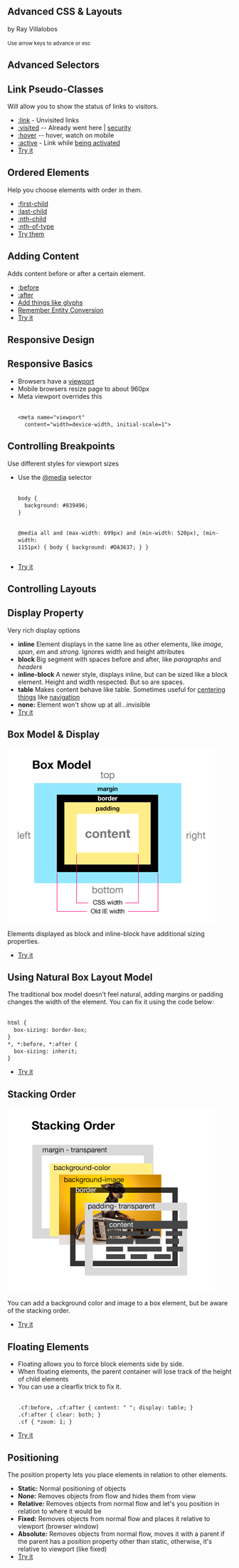 <section class="title"> <!-- slide -->
  <h1>Advanced CSS &amp; Layouts</h1>
  <p>by Ray Villalobos</p>
  <p><small>Use arrow keys to advance or esc</small></p>
</section> <!-- slide -->


<section class="title">
  <h1>Advanced Selectors</h1>  
</section>


<section class="title">
  <h1>Link Pseudo-Classes</h1>
  <p>Will allow you to show the status of links to visitors.</p>
    <ul>
      <li class="fragment"><a href="https://developer.mozilla.org/en-US/docs/Web/CSS/:active">:link</a> - Unvisited links</li>
      <li class="fragment"><a href="https://developer.mozilla.org/en-US/docs/Web/CSS/:visited">:visited</a> -- Already went here | <a href="https://developer.mozilla.org/en-US/docs/Web/CSS/Privacy_and_the_:visited_selector">security</a></li>
      <li class="fragment"><a href="https://developer.mozilla.org/en-US/docs/Web/CSS/:hover">:hover</a> -- hover, watch on mobile</li>
      <li class="fragment"><a href="https://developer.mozilla.org/en-US/docs/Web/CSS/:active">:active</a> - Link while <a href="http://css-tricks.com/almanac/selectors/a/active/">being activated</a></li>
      <li class="fragment"><a class="jsbin-embed" href="http://jsbin.com/fokipas/3/embed?html,css,live">Try it</a> </li>
    </ul>
</section>


<section>
<h1>Ordered Elements</h1>
<p>Help you choose elements with order in them.</p>
  <ul>
    <li class="fragment"><a href="https://developer.mozilla.org/en-US/docs/Web/CSS/:first-child">:first-child</a></li>
    <li class="fragment"><a href="https://developer.mozilla.org/en-US/docs/Web/CSS/">:last-child</a></li>
    <li class="fragment"><a href="https://developer.mozilla.org/en-US/docs/Web/CSS/:nth-child">:nth-child</a></li>
    <li class="fragment"><a href="https://developer.mozilla.org/en-US/docs/Web/CSS/:nth-of-type">:nth-of-type</a></li>
    <li class="fragment"><a class="jsbin-embed" href="http://jsbin.com/mawumu/3/embed?live?html,css,live">Try them</a></li>
  </ul>
</section> <!-- slide -->


<section>
<h1>Adding Content</h1>
  <p>Adds content before or after a certain element.</p>
  <ul>
    <li class="fragment"><a href="https://developer.mozilla.org/en-US/docs/Web/CSS/:before">:before</a></li>
    <li class="fragment"><a href="https://developer.mozilla.org/en-US/docs/Web/CSS/:after">:after</a></li>
    <li class="fragment"><a href="http://css-tricks.com/snippets/html/glyphs/">Add things like glyphs</a></li>
    <li class="fragment"><a href="http://www.evotech.net/articles/testjsentities.html">Remember Entity Conversion</a></li>
    <li class="fragment"><a class="jsbin-embed" href="http://jsbin.com/opapos/5/embed?html,css,live">Try it</a> </li>
  </ul>
</section> <!-- slide -->

<section class="title">
  <h1>Responsive Design</h1>  
</section>

<section>
<h1>Responsive Basics</h1>
<ul>
  <li class="fragment">Browsers have a <a href="https://developer.mozilla.org/en-US/docs/Mozilla/Mobile/Viewport_meta_tag?redirectlocale=en-US&redirectslug=Mobile%2FViewport_meta_tag#Viewport_basics">viewport</a></li>
  <li class="fragment">Mobile browsers resize page to about 960px</li>
  <li class="fragment">Meta viewport overrides this
<pre><code class="html" data-trim contenteditable>
&lt;meta name=&quot;viewport&quot;
  content=&quot;width=device-width, initial-scale=1&quot;&gt;
</code></pre>
  </li>
</ul>
</section> <!-- slide -->


<section>
  <h1>Controlling Breakpoints</h1>
  <p>Use different styles for viewport sizes</p>

<ul>
  <li class="fragment">Use the <a href="https://developer.mozilla.org/en-US/docs/Web/Guide/CSS/Media_queries">@media</a> selector
<pre><code class="html" data-trim contenteditable>
body {
  background: #839496;
}

@media all and (max-width: 699px)
  and (min-width: 520px),
  (min-width: 1151px) {
  body {
    background: #DA3637;
  }
}</code></pre>
  </li>
  <li class="fragment"><a class="jsbin-embed" href="http://jsbin.com/mibota/1/edit?html,css,output">Try it</a> </li>
</ul>
</section>


<section class="title">
  <h1>Controlling Layouts</h1>  
</section>


<section>
<h1>Display Property</h1>
  <p>Very rich <a href="https://developer.mozilla.org/en-US/docs/Web/CSS/display"></a>display options</p>
  <ul>
    <li class="fragment"><strong>inline</strong> Element displays in the same line as other elements, like <em>image</em>, <em>span</em>, <em>em</em> and <em>strong</em>. Ignores width and height attributes</li>
    <li class="fragment"><strong>block</strong> Big segment with spaces before and after, like <em>paragraphs</em> and <em>headers</em></li>
    <li class="fragment"><strong>inline-block</strong> A newer style, displays inline, but can be sized like a block element. Height and width respected. But so are spaces.</li>
    <li class="fragment"><strong>table</strong> Makes content behave like table. Sometimes useful for <a href="http://css-tricks.com/centering-in-the-unknown/">centering things</a> like <a href="http://jsbin.com/popalu/5/edit">navigation</a></li>
    <li class="fragment"><strong>none:</strong> Element won't show up at all...invisible</li>
    <li class="fragment"><a class="jsbin-embed" href="http://jsbin.com/opapos/6/embed?html,css,live">Try it</a> </li>
  </ul>
</section> <!-- slide -->


<section>
<h1>Box Model &amp; Display</h1>
  <img src="images/css-boxmodel.png" alt="Box Model">
  <p>Elements displayed as block and inline-block have additional sizing properties.</p>
  <ul>
    <li class="fragment"><a class="jsbin-embed" href="http://jsbin.com/opapos/7/embed?html,css,live">Try it</a> </li>
  </ul>
</section> <!-- slide -->


<section>
<h1>Using Natural Box Layout Model</h1>
  <p>The traditional box model doesn't feel natural, adding margins or padding changes the width of the element. You can fix it using the code below:</p>

<pre><code class="html" data-trim contenteditable>
html {
  box-sizing: border-box;
}
*, *:before, *:after {
  box-sizing: inherit;
}
</code></pre>

  <ul>
    <li class="fragment"><a class="jsbin-embed" href="http://jsbin.com/lijaba/3/embed?html,css,live">Try it</a> </li>
  </ul>
</section> <!-- slide -->


<section>
<h1>Stacking Order</h1>
  <img src="images/css-stackingorder.png" alt="Box Model">
  <p>You can add a background color and image to a box element, but be aware of the stacking order.</p>

  <ul>
    <li class="fragment"><a class="jsbin-embed" href="http://jsbin.com/opapos/10/embed?html,css,live">Try it</a> </li>
  </ul>
</section> <!-- slide -->


<section>
<h1>Floating Elements</h1>
<ul>
  <li class="fragment">Floating allows you to force block elements side by side.</li>
  <li class="fragment">When floating elements, the parent container will lose track of the height of child elements</li>
  <li class="fragment">You can use a clearfix trick to fix it.
    <pre><code class="html" data-trim contenteditable>
.cf:before, .cf:after { content: " "; display: table; }
.cf:after { clear: both; }
.cf { *zoom: 1; }
</code></pre>
</li>
  <li class="fragment"><a class="jsbin-embed" href="http://jsbin.com/foqipu/2/embed?html,css,output">Try it</a> </li>
</ul>
</section> <!-- slide -->


<section>
<h1>Positioning</h1>
<p>The position property lets you place elements in relation to other elements.</p>

  <ul>
    <li class="fragment"><strong>Static:</strong> Normal positioning of objects</li>
    <li class="fragment"><strong>None:</strong> Removes objects from flow and hides them from view</li>
    <li class="fragment"><strong>Relative:</strong> Removes objects from normal flow and let's you position in relation to where it would be</li>
    <li class="fragment"><strong>Fixed:</strong> Removes objects from normal flow and places it relative to viewport (browser window)</li>
    <li class="fragment"><strong>Absolute:</strong> Removes objects from normal flow, moves it with a parent if the parent has a position property other than static, otherwise, it's relative to viewport (like fixed)</li>
    <li class="fragment"><a class="jsbin-embed" href="http://jsbin.com/yivapa/1/embed?html,css,output">Try it</a> </li>
  </ul>
</section> <!-- slide -->

</div><!-- slides -->
</div><!-- reveal -->



<script>document.write('<script src="http://' + (location.host || 'localhost').split(':')[0] + ':35729/livereload.js?snipver=1"></' + 'script>')</script>

<script src="lib/js/head.min.js"></script>
<script src="js/reveal.min.js"></script>
<script src="_/reveal_defaults.js"></script>
</html>
